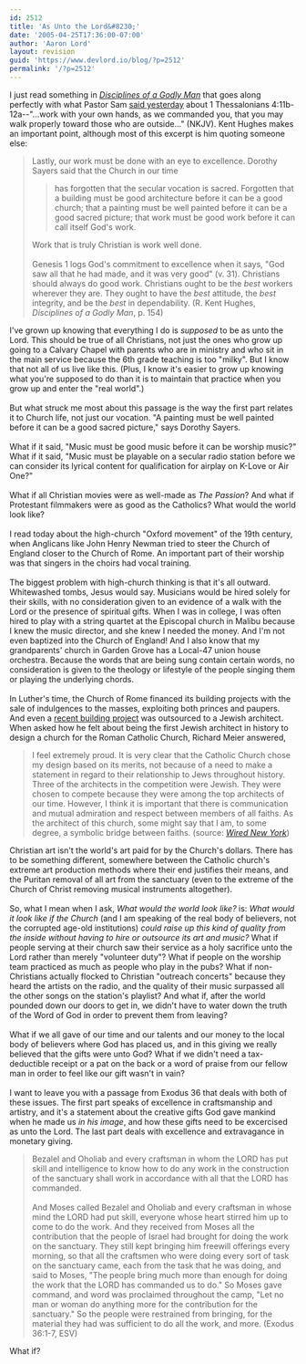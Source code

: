 ```yaml
---
id: 2512
title: 'As Unto the Lord&#8230;'
date: '2005-04-25T17:36:00-07:00'
author: 'Aaron Lord'
layout: revision
guid: 'https://www.devlord.io/blog/?p=2512'
permalink: '/?p=2512'
---
```


I just read something in <a href="http://www.amazon.com/exec/obidos/ASIN/1581342861/lbmusic"><i>Disciplines of a Godly Man</i></a> that goes along perfectly with what Pastor Sam <a href="http://www.calvarychapel.com/chico/library/allen-sam/studies-books/52-1th-2005/52-1th-004-001.wma">said yesterday</a> about 1 Thessalonians 4:11b-12a--"...work with your own hands, as we commanded you, that you may walk properly toward those who are outside..." (NKJV).  Kent Hughes makes an important point, although most of this excerpt is him quoting someone else:<br /><blockquote>Lastly, our work must be done with an eye to excellence.  Dorothy Sayers said that the Church in our time <br /><blockquote>has forgotten that the secular vocation is sacred.  Forgotten that a building must be good architecture before it can be a good church; that a painting must be well painted before it can be a good sacred picture; that work must be good work before it can call itself God's work.</blockquote>Work that is truly Christian is work well done.<br /><br />Genesis 1 logs God's commitment to excellence when it says, "God saw all that he had made, and it was very good" (v. 31).  Christians should always do good work.  Christians ought to be the <i>best</i> workers wherever they are.  They ought to have the <i>best</i> attitude, the <i>best</i> integrity, and be the <i>best</i> in dependability. (R. Kent Hughes, <i>Disciplines of a Godly Man</i>, p. 154)</blockquote>I've grown up knowing that everything I do is <i>supposed</i> to be as unto the Lord.  This should be true of all Christians, not just the ones who grow up going to a Calvary Chapel with parents who are in ministry and who sit in the main service because the 6th grade teaching is too "milky".  But I know that not all of us live like this.  (Plus, I know it's easier to grow up knowing what you're supposed to do than it is to maintain that practice when you grow up and enter the "real world".)<br /><br />But what struck me most about this passage is the way the first part relates it to Church life, not just our vocation.  "A painting must be well painted before it can be a good sacred picture," says Dorothy Sayers.<br /><br />What if it said, "Music must be good music before it can be worship music?"  What if it said, "Music must be playable on a secular radio station before we can consider its lyrical content for qualification  for airplay on K-Love or Air One?"<br /><br />What if all Christian movies were as well-made as <i>The Passion</i>?  And what if Protestant filmmakers were as good as the Catholics?  What would the world look like?<br /><br />I read today about the high-church "Oxford movement" of the 19th century, when Anglicans like John Henry Newman tried to steer the Church of England closer to the Church of Rome.  An important part of their worship was that singers in the choirs had vocal training.<br /><br />The biggest problem with high-church thinking is that it's all outward.  Whitewashed tombs, Jesus would say.  Musicians would be hired solely for their skills, with no consideration given to an evidence of a walk with the Lord or the presence of spiritual gifts.  When I was in college, I was often hired to play with a string quartet at the Episcopal church in Malibu because I knew the music director, and she knew I needed the money.  And I'm not even baptized into the Church of England!  And I also know that my grandparents' church in Garden Grove has a Local-47 union house orchestra.  Because the words that are being sung contain certain words, no consideration is given to the theology or lifestyle of the people singing them or playing the underlying chords.<br /><br />In Luther's time, the Church of Rome financed its building projects with the sale of indulgences to the masses, exploiting both princes and paupers.  And even a <a href="http://www.chiesa.espressonline.it/dettaglio.jsp?id=7023&amp;eng=y">recent building project</a> was outsourced to a Jewish architect.  When asked how he felt about being the first Jewish architect in history to design a church for the Roman Catholic Church, Richard Meier answered,<br /><blockquote>I feel extremely proud. It is very clear that the Catholic Church chose my design based on its merits, not because of a need to make a statement in regard to their relationship to Jews throughout history. Three of the architects in the competition were Jewish. They were chosen to compete because they were among the top architects of our time. However, I think it is important that there is communication and mutual admiration and respect between members of all faiths. As the architect of this church, some might say that I am, to some degree, a symbolic bridge between faiths. (source: <a href="http://www.wirednewyork.com/forum/archive/index.php?t-4168.html"><i>Wired New York</i></a>)</blockquote>Christian art isn't the world's art paid for by the Church's dollars.  There has to be something different, somewhere between the Catholic church's extreme art production methods where their end justifies their means, and the Puritan removal of all art from the sanctuary (even to the extreme of the Church of Christ removing musical instruments altogether).<br /><br />So, what I mean when I ask, <i>What would the world look like?</i> is: <i>What would it look like if the Church</i> (and I am speaking of the real body of believers, not the corrupted age-old institutions) <i>could raise up this kind of quality from the inside without having to hire or outsource its art and music?</i>  What if people serving at their church saw their service as a holy sacrifice unto the Lord rather than merely "volunteer duty"?  What if people on the worship team practiced as much as people who play in the pubs?  What if non-Christians actually flocked to Christian "outreach concerts" because they heard the artists on the radio, and the quality of their music surpassed all the other songs on the station's playlist?  And what if, after the world pounded down our doors to get in, we didn't have to water down the truth of the Word of God in order to prevent them from leaving?<br /><br />What if we all gave of our time and our talents and our money to the local body of believers where God has placed us, and in this giving we really believed that the gifts were unto God?  What if we didn't need a tax-deductible receipt or a pat on the back or a word of praise from our fellow man in order to feel like our gift wasn't in vain?<br /><br />I want to leave you with a passage from Exodus 36 that deals with both of these issues.  The first part speaks of excellence in craftsmanship and artistry, and it's a statement about the creative gifts God gave mankind when he made us <i>in his image</i>, and how these gifts need to be excercised as unto the Lord.  The last part deals with excellence and extravagance in monetary giving.<br /><blockquote>Bezalel and Oholiab and every craftsman in whom the LORD has put skill and intelligence to know how to do any work in the construction of the sanctuary shall work in accordance with all that the LORD has commanded.<br /><br />And Moses called Bezalel and Oholiab and every craftsman in whose mind the LORD had put skill, everyone whose heart stirred him up to come to do the work. And they received from Moses all the contribution that the people of Israel had brought for doing the work on the sanctuary. They still kept bringing him freewill offerings every morning, so that all the craftsmen who were doing every sort of task on the sanctuary came, each from the task that he was doing, and said to Moses, "The people bring much more than enough for doing the work that the LORD has commanded us to do." So Moses gave command, and word was proclaimed throughout the camp, "Let no man or woman do anything more for the contribution for the sanctuary." So the people were restrained from bringing, for the material they had was sufficient to do all the work, and more. (Exodus 36:1-7, ESV)</blockquote>What if?<div class="blogger-post-footer"></div>